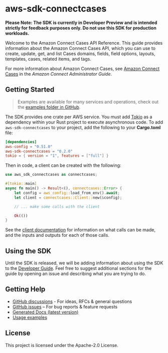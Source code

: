 # aws-sdk-connectcases

**Please Note: The SDK is currently in Developer Preview and is intended strictly for
feedback purposes only. Do not use this SDK for production workloads.**

Welcome to the Amazon Connect Cases API Reference. This guide provides information about the Amazon Connect Cases API, which you can use to create, update, get, and list Cases domains, fields, field options, layouts, templates, cases, related items, and tags.

For more information about Amazon Connect Cases, see [Amazon Connect Cases](https://docs.aws.amazon.com/connect/latest/adminguide/cases.html) in the _Amazon Connect Administrator Guide_.

## Getting Started

> Examples are available for many services and operations, check out the
> [examples folder in GitHub](https://github.com/awslabs/aws-sdk-rust/tree/main/examples).

The SDK provides one crate per AWS service. You must add [Tokio](https://crates.io/crates/tokio)
as a dependency within your Rust project to execute asynchronous code. To add `aws-sdk-connectcases` to
your project, add the following to your **Cargo.toml** file:

```toml
[dependencies]
aws-config = "0.51.0"
aws-sdk-connectcases = "0.2.0"
tokio = { version = "1", features = ["full"] }
```

Then in code, a client can be created with the following:

```rust
use aws_sdk_connectcases as connectcases;

#[tokio::main]
async fn main() -> Result<(), connectcases::Error> {
    let config = aws_config::load_from_env().await;
    let client = connectcases::Client::new(&config);

    // ... make some calls with the client

    Ok(())
}
```

See the [client documentation](https://docs.rs/aws-sdk-connectcases/latest/aws_sdk_connectcases/client/struct.Client.html)
for information on what calls can be made, and the inputs and outputs for each of those calls.

## Using the SDK

Until the SDK is released, we will be adding information about using the SDK to the
[Developer Guide](https://docs.aws.amazon.com/sdk-for-rust/latest/dg/welcome.html). Feel free to suggest
additional sections for the guide by opening an issue and describing what you are trying to do.

## Getting Help

* [GitHub discussions](https://github.com/awslabs/aws-sdk-rust/discussions) - For ideas, RFCs & general questions
* [GitHub issues](https://github.com/awslabs/aws-sdk-rust/issues/new/choose) – For bug reports & feature requests
* [Generated Docs (latest version)](https://awslabs.github.io/aws-sdk-rust/)
* [Usage examples](https://github.com/awslabs/aws-sdk-rust/tree/main/examples)

## License

This project is licensed under the Apache-2.0 License.

